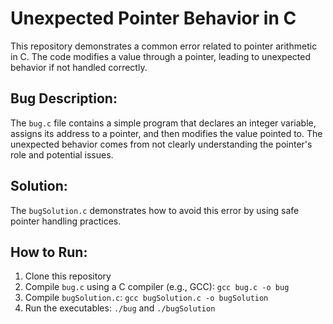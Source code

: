 # Unexpected Pointer Behavior in C

This repository demonstrates a common error related to pointer arithmetic in C. The code modifies a value through a pointer, leading to unexpected behavior if not handled correctly.

## Bug Description:
The `bug.c` file contains a simple program that declares an integer variable, assigns its address to a pointer, and then modifies the value pointed to.  The unexpected behavior comes from not clearly understanding the pointer's role and potential issues.

## Solution:
The `bugSolution.c` demonstrates how to avoid this error by using safe pointer handling practices. 

## How to Run:
1. Clone this repository
2. Compile `bug.c` using a C compiler (e.g., GCC): `gcc bug.c -o bug`
3. Compile `bugSolution.c`: `gcc bugSolution.c -o bugSolution`
4. Run the executables: `./bug` and `./bugSolution`